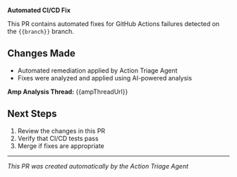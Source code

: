 **Automated CI/CD Fix**

This PR contains automated fixes for GitHub Actions failures detected on the `{{branch}}` branch.

## Changes Made
- Automated remediation applied by Action Triage Agent
- Fixes were analyzed and applied using AI-powered analysis

**Amp Analysis Thread:** {{ampThreadUrl}}

## Next Steps
1. Review the changes in this PR
2. Verify that CI/CD tests pass
3. Merge if fixes are appropriate

---
*This PR was created automatically by the Action Triage Agent*
